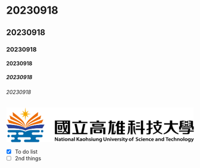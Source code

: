 # 20230918
## 20230918
### 20230918
#### 20230918
##### 20230918
###### 20230918

![NKUST](nkust.png "高科大")

- [x] To do list
- [ ] 2nd things
